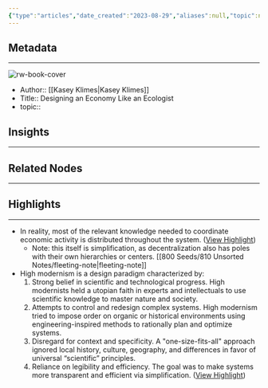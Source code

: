 ```yaml
---
{"type":"articles","date_created":"2023-08-29","aliases":null,"topic":null,"url":"https://rhizomerd.substack.com/p/designing-an-economy-like-an-ecologist","layout":null,"banner":null,"dg-publish":true,"tags":null,"permalink":"/300-biblio/200-articles/designing-an-economy-like-an-ecologist/","dgPassFrontmatter":true,"created":"2023-10-20T12:44:21.000-05:00","updated":"2023-10-20T12:44:21.000-05:00"}
---
```


## Metadata
---
![rw-book-cover](https://substackcdn.com/image/fetch/w_1200,h_600,c_limit,f_jpg,q_auto:good,fl_progressive:steep/https%3A%2F%2Fsubstack-post-media.s3.amazonaws.com%2Fpublic%2Fimages%2Fdcf5b527-7128-4195-a9db-e92dbe50c0ef_2000x1252.jpeg)
- Author:: [[Kasey Klimes\|Kasey Klimes]]
- Title:: Designing an Economy Like an Ecologist
- topic::  



## Insights
---
## Related Nodes
---

## Highlights 
---
- In reality, most of the relevant knowledge needed to coordinate economic activity is distributed throughout the system. ([View Highlight](https://read.readwise.io/read/01h90rbkcn44xj4rjvpevdshwv))
    - Note: this itself is simplification, as decentralization also has poles with their own hierarchies or centers. [[800 Seeds/810 Unsorted Notes/fleeting-note\|fleeting-note]]
- High modernism is a design paradigm characterized by:
  1. Strong belief in scientific and technological progress. High modernists held a utopian faith in experts and intellectuals to use scientific knowledge to master nature and society.
  2. Attempts to control and redesign complex systems. High modernism tried to impose order on organic or historical environments using engineering-inspired methods to rationally plan and optimize systems.
  3. Disregard for context and specificity. A "one-size-fits-all" approach ignored local history, culture, geography, and differences in favor of universal “scientific” principles.
  4. Reliance on legibility and efficiency. The goal was to make systems more transparent and efficient via simplification. ([View Highlight](https://read.readwise.io/read/01h90re29sqdnvvr29z6xf5hbn))
